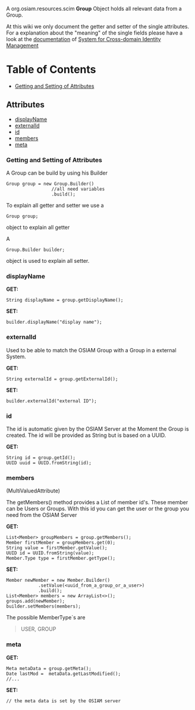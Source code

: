 A org.osiam.resources.scim **Group** Object holds all relevant data from a Group.

At this wiki we only document the getter and setter of the single attributes.
For a explanation about the "meaning" of the single fields please have a look at the [documentation](http://tools.ietf.org/html/draft-ietf-scim-core-schema-22#section-8) of [System for Cross-domain Identity Management](http://tools.ietf.org/html/draft-ietf-scim-core-schema-22)

# Table of Contents

* [Getting and Setting of Attributes](#getting-and-setting-of-attributes)

## Attributes

* [displayName](#displayname)
* [externalId](#externalid)
* [id](#id)
* [members](#members)
* [meta](#meta)


### Getting and Setting of Attributes

A Group can be build by using his Builder

```
Group group = new Group.Builder()
                 //all need variables
                 .build();
```

To explain all getter and setter we use a 


```
Group group;
```

object to explain all getter

A 


```
Group.Builder builder;
```

object is used to explain all setter.

### displayName

**GET:**
```
String displayName = group.getDisplayName();
```

**SET:**
```
builder.displayName("display name");
```

### externalId

Used to be able to match the OSIAM Group with a Group in a external System.

**GET:**
```
String externalId = group.getExternalId();
```

**SET:**
```
builder.externalId("external ID");
```

### id

The id is automatic given by the OSIAM Server at the Moment the Group is created.
The id will be provided as String but is based on a UUID.

**GET:**
```
String id = group.getId();
UUID uuid = UUID.fromString(id);
```

### members

(MultiValuedAttribute)

The getMembers() method provides a List of member id's. These member can be Users or Groups.
With this id you can get the user or the group you need from the OSIAM Server

**GET:**
```
List<Member> groupMembers = group.getMembers();
Member firstMember = groupMembers.get(0);
String value = firstMember.getValue();
UUID id = UUID.fromString(value);
Member.Type type = firstMember.getType();
```

**SET:**
```
Member newMember = new Member.Builder()
            .setValue(<uuid_from_a_group_or_a_user>)
            .build();
List<Member> members = new ArrayList<>();
groups.add(newMember);
builder.setMembers(members);
```

The possible MemberType`s are

> USER, GROUP

### meta

**GET:**
```
Meta metaData = group.getMeta();
Date lastMod =  metaData.getLastModified();
//...
```

**SET:**
```
// the meta data is set by the OSIAM server
```
